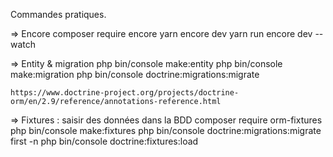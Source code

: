 Commandes pratiques.

=> Encore
    composer require encore
    yarn encore dev
    yarn run encore dev --watch

=> Entity & migration
	php bin/console make:entity
	php bin/console make:migration
	php bin/console doctrine:migrations:migrate

	https://www.doctrine-project.org/projects/doctrine-orm/en/2.9/reference/annotations-reference.html

=> Fixtures : saisir des données dans la BDD
	composer require orm-fixtures
	php bin/console make:fixtures
	php bin/console doctrine:migrations:migrate first -n
	php bin/console doctrine:fixtures:load